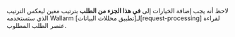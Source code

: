 لاحظ أنه يجب إضافة الخيارات إلى **في هذا الجزء من الطلب** بترتيب معين ليعكس الترتيب الذي ستستخدمه Wallarm لـ[تطبيق محللات البيانات][request-processing] لقراءة عنصر الطلب المطلوب.
